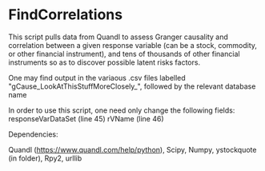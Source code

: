 # FindCorrelations

This script pulls data from Quandl to assess Granger causality and correlation between a given response variable (can be a stock, commodity, or other financial instrument), and tens of thousands of other financial instruments so as to discover possible latent risks factors. 

One may find output in the variaous .csv files labelled "gCause_LookAtThisStuffMoreClosely_", followed by the relevant database name

In order to use this script, one need only change the following fields:
  responseVarDataSet (line 45)
  rVName (line 46)

Dependencies:

Quandl (https://www.quandl.com/help/python),
Scipy, 
Numpy,
ystockquote (in folder),
Rpy2,
urllib
